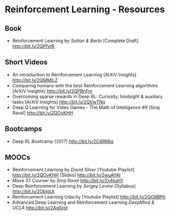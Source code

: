 # Reinforcement Learning - Resources

## Book
* Reinforcement Learning by _Sutton & Barto_ [Complete Draft] http://bit.ly/2QPfvtR

## Short Videos
* An introduction to Reinforcement Learning [ArXiV Insights] http://bit.ly/2QMMlLZ
* Comparing humans with the best Reinforcement Learning algorithms [ArXiV Insights] http://bit.ly/2QPBnFm
* Overcoming sparse rewards in Deep RL: Curiosity, hindsight & auxiliary tasks [ArXiV Insights] http://bit.ly/2QVwTNq
* Deep Q Learning for Video Games - The Math of Intelligence #9 [Siraj Raval] http://bit.ly/2QOvKHH

## Bootcamps
* Deep RL Bootcamp [2017] http://bit.ly/2C4RR6q

## MOOCs
* Reinforcement Learning by _David Silver_ [Youtube Playlist] http://bit.ly/2QOvKHH [Slides] http://bit.ly/2wuAYAl
* Move 37 Courser by _Siraj Raval_ http://bit.ly/2x4kqhY
* Deep Reinforcement Learning by _Sergey Levine_ [Syllabus] http://bit.ly/2OblgUt
* Reinforcement Learning Udacity [Youtube Playlist] http://bit.ly/2QORBPh
* Advanced Deep Learning and Reinforcement Learning _DeepMind & UCLA_ http://bit.ly/2AgSrgt

